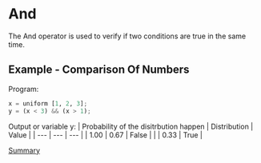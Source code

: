 # And

The And operator is used to verify if two conditions are true in the same time.

## Example - Comparison Of Numbers

Program:
```python
x = uniform [1, 2, 3];
y = (x < 3) && (x > 1);
```

Output or variable y:
| Probability of the disitrbution happen | Distribution | Value | 
| --- | --- | --- |
| 1.00 | 0.67 | False |
|  | 0.33 | True |

[Summary](https://github.com/gleisonsdm/Kuifje-Documentation)
